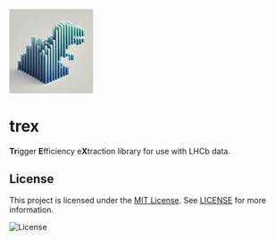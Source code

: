 <img src="assets/trex_logo.png" alt="Logo" width="150"/>

# trex

**Tr**igger **E**fficiency e**X**traction library for use with LHCb data.

## License

This project is licensed under the [MIT License](https://opensource.org/license/MIT). See [LICENSE](LICENSE) for more information.

![License](https://img.shields.io/badge/license-MIT-blue.svg)